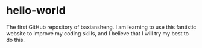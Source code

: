 # hello-world
The first GitHub repository of baxiansheng.
I am learning to use this fantistic website to improve my coding skills, and I believe that I will try my best to do this.
